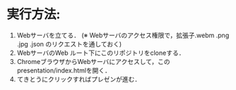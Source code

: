 # 実行方法:

1. Webサーバを立てる．
(※ Webサーバのアクセス権限で，拡張子.webm .png .jpg .json のリクエストを通しておく)
2. WebサーバのWeb ルート下にこのリポジトリをcloneする．
3. ChromeブラウザからWebサーバにアクセスして，このpresentation/index.htmlを開く．
4. てきとうにクリックすればプレゼンが進む．